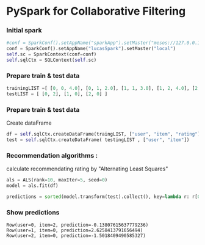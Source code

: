 PySpark for Collaborative Filtering
=========================

### Initial spark
```python
#conf = SparkConf().setAppName("sparkApp").setMaster("mesos://127.0.0.1:5050")
conf = SparkConf().setAppName("lucasSpark").setMaster("local")
self.sc = SparkContext(conf=conf)
self.sqlCtx = SQLContext(self.sc)
```

### Prepare train & test data
```python
trainingLIST =[ [0, 0, 4.0], [0, 1, 2.0], [1, 1, 3.0], [1, 2, 4.0], [2, 1, 1.0], [2, 2, 5.0] ]
testLIST = [ [0, 2], [1, 0], [2, 0] ]
```

### Prepare train & test data

Create dataFrame
```python
df = self.sqlCtx.createDataFrame(traingLIST, ["user", "item", "rating"])
test = self.sqlCtx.createDataFrame( testingLIST , ["user", "item"])
```

### Recommendation algorithms : 
calculate recommendating rating by "Alternating Least Squares"
```python
als = ALS(rank=10, maxIter=5, seed=0)
model = als.fit(df)

predictions = sorted(model.transform(test).collect(), key=lambda r: r[0])
```

### Show predictions
```
Row(user=0, item=2, prediction=-0.13807615637779236)
Row(user=1, item=0, prediction=2.6258413791656494)
Row(user=2, item=0, prediction=-1.5018409490585327)
```

